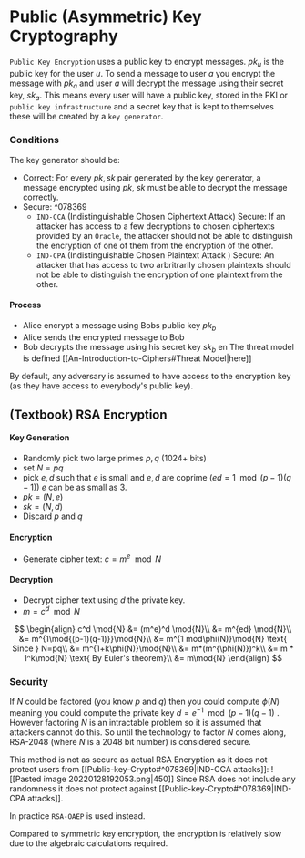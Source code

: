 # Public (Asymmetric) Key Cryptography
`Public Key Encryption` uses a public key to encrypt messages. $pk_u$  is the public key for the user $u$. To send a message to user $a$ you encrypt the message with $pk_a$ and user $a$ will decrypt the message using their secret key, $sk_a$. This means every user will have a public key, stored in the PKI or `public key infrastructure` and a secret key that is kept to themselves these will be created by a `key generator`.


### Conditions
The key generator should be:
* Correct: For every $pk, sk$ pair generated by the key generator, a message encrypted using $pk$, $sk$ must be able to decrypt the message correctly. 
* Secure: ^078369
	* `IND-CCA` (Indistinguishable Chosen Ciphertext Attack) Secure: If an attacker has access to a few decryptions to chosen ciphertexts provided by an `Oracle`, the attacker should not be able to distinguish the encryption of one of them from the encryption of the other.
	* `IND-CPA` (Indistinguishable Chosen Plaintext Attack ) Secure: An attacker that has access to two arbritrarily chosen plaintexts should not be able to distinguish the encryption of one plaintext from the other.

#### Process
* Alice encrypt a message using Bobs public key $pk_b$
* Alice sends the encrypted message to Bob
* Bob decrypts the message using his secret key $sk_b$
en 
The threat model is defined [[An-Introduction-to-Ciphers#Threat Model|here]]

By default, any adversary is assumed to have access to the encryption key (as they have access to everybody's public key).

## (Textbook) RSA Encryption
#### Key Generation
* Randomly pick two large primes $p,q$ ($1024+$ bits)
* set $N = pq$
* pick $e,d$ such that $e$ is small and $e,d$ are coprime ($ed=1\mod{(p-1)(q-1)}$) $e$ can be as small as 3.
* $pk = (N,e)$
* $sk=(N,d)$
* Discard $p$ and $q$
#### Encryption
* Generate cipher text: $c = m^e \mod{N}$ 

#### Decryption
* Decrypt cipher text using $d$ the private key.
*  $m = c^d \mod{N}$

$$
\begin{align}
c^d \mod{N} &= (m^e)^d \mod{N}\\
&= m^{ed} \mod{N}\\
&= m^{1\mod{(p-1)(q-1)}}\mod{N}\\
&= m^{1 mod\phi(N)}\mod{N} \text{ Since } N=pq\\
&= m^{1+k\phi(N)}\mod{N}\\
&= m*(m^{\phi(N)})^k\\
&= m * 1^k\mod{N} \text{ By Euler's theorem}\\
&= m\mod{N}
\end{align}
$$

### Security 
If $N$ could be factored (you know $p$ and $q$) then you could compute $\phi({N})$ meaning you could compute  the private key $d = e^{-1}\mod{(p-1)(q-1)}$ . However factoring $N$ is an intractable problem so it is assumed that attackers cannot do this. So until the technology to factor $N$ comes along, RSA-2048 (where $N$ is a 2048 bit number) is considered secure.

This method is not as secure as actual RSA Encryption as it does not protect users from [[Public-key-Crypto#^078369|IND-CCA attacks]]:
![[Pasted image 20220128192053.png|450]]
Since RSA does not include any randomness it does not protect against [[Public-key-Crypto#^078369|IND-CPA attacks]].

In practice `RSA-OAEP` is used instead.

Compared to symmetric key encryption, the encryption is relatively slow due to the algebraic calculations required.